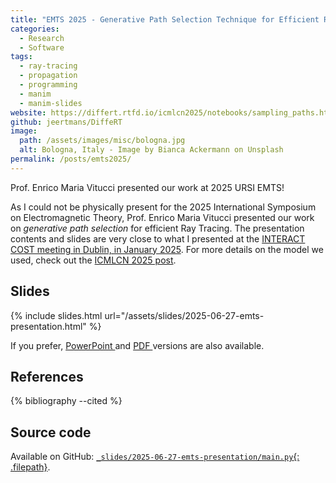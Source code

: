 ```yaml
---
title: "EMTS 2025 - Generative Path Selection Technique for Efficient Ray Tracing Prediction (Invited)"
categories:
  - Research
  - Software
tags:
  - ray-tracing
  - propagation
  - programming
  - manim
  - manim-slides
website: https://differt.rtfd.io/icmlcn2025/notebooks/sampling_paths.html
github: jeertmans/DiffeRT
image:
  path: /assets/images/misc/bologna.jpg
  alt: Bologna, Italy - Image by Bianca Ackermann on Unsplash
permalink: /posts/emts2025/
---
```


Prof. Enrico Maria Vitucci presented our work at 2025 URSI EMTS!

<!--more-->

As I could not be physically present for the 2025 International Symposium on Electromagnetic Theory, Prof. Enrico Maria Vitucci presented our work on *generative path selection* for efficient Ray Tracing. The presentation contents and slides are very close to what I presented at the [INTERACT COST meeting in Dublin, in January 2025](./posts). For more details on the model we used, check out the [ICMLCN 2025 post](/posts/icmlcn2025-presentation).

## Slides

{% include slides.html url="/assets/slides/2025-06-27-emts-presentation.html" %}

If you prefer,
<a href="/assets/slides/2025-06-27-emts-presentation.pptx">PowerPoint <i class="far fa-file-powerpoint fa-fw"></i></a>
and
<a href="/assets/slides/2025-06-27-emts-presentation.pdf">PDF <i class="far fa-file-pdf fa-fw"></i></a>
versions are also available.

## References

{% bibliography --cited %}

## Source code

Available on GitHub:
[`_slides/2025-06-27-emts-presentation/main.py`{: .filepath}](https://github.com/jeertmans/jeertmans.github.io/blob/main/_slides/2025-06-27-emts-presentation/main.py).
